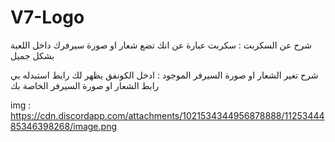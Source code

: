 # V7-Logo

شرح عن السكربت : سكربت عبارة عن انك تضع شعار او صورة سيرفرك داخل اللعبة بشكل جميل

شرح تغير الشعار او صورة السيرفر الموجود : ادخل الكونفق يظهر لك رابط استبدله بي رابط الشعار او صورة السيرفر الخاصة بك

img : https://cdn.discordapp.com/attachments/1021534344956878888/1125344485346398268/image.png
